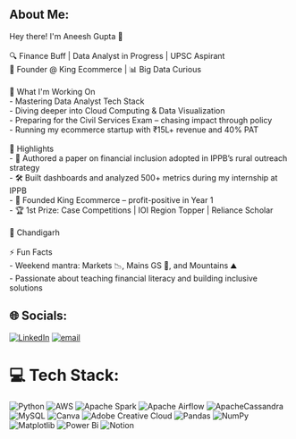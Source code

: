 ## About Me:
Hey there! I'm Aneesh Gupta 👋<br><br>🔍 Finance Buff | Data Analyst in Progress | UPSC Aspirant  <br>💼 Founder @ King Ecommerce | 📊 Big Data Curious  <br><br>🚀 What I'm Working On<br>- Mastering Data Analyst Tech Stack  <br>- Diving deeper into Cloud Computing & Data Visualization <br>- Preparing for the Civil Services Exam – chasing impact through policy  <br>- Running my ecommerce startup with ₹15L+ revenue and 40% PAT  <br><br>🎯 Highlights<br>- 🧾 Authored a paper on financial inclusion adopted in IPPB’s rural outreach strategy  <br>- 🛠️ Built dashboards and analyzed 500+ metrics during my internship at IPPB  <br>- 🧠 Founded King Ecommerce – profit-positive in Year 1  <br>- 🏆 1st Prize: Case Competitions | IOI Region Topper | Reliance Scholar  <br><br> 📍 Chandigarh <br><br>⚡ Fun Facts<br>- Weekend mantra: Markets 📉, Mains GS 📘, and Mountains ⛰️  <br>- Passionate about teaching financial literacy and building inclusive solutions<br>


## 🌐 Socials:
[![LinkedIn](https://img.shields.io/badge/LinkedIn-%230077B5.svg?logo=linkedin&logoColor=white)](https://linkedin.com/in/aneeshg246) [![email](https://img.shields.io/badge/Email-D14836?logo=gmail&logoColor=white)](mailto:aneeshgupta01@outlook.com) 

# 💻 Tech Stack:
![Python](https://img.shields.io/badge/python-3670A0?style=plastic&logo=python&logoColor=ffdd54) ![AWS](https://img.shields.io/badge/AWS-%23FF9900.svg?style=plastic&logo=amazon-aws&logoColor=white) ![Apache Spark](https://img.shields.io/badge/Apache%20Spark-FDEE21?style=plastic&logo=apachespark&logoColor=black) ![Apache Airflow](https://img.shields.io/badge/Apache%20Airflow-017CEE?style=plastic&logo=Apache%20Airflow&logoColor=white) ![ApacheCassandra](https://img.shields.io/badge/cassandra-%231287B1.svg?style=plastic&logo=apache-cassandra&logoColor=white) ![MySQL](https://img.shields.io/badge/mysql-4479A1.svg?style=plastic&logo=mysql&logoColor=white) ![Canva](https://img.shields.io/badge/Canva-%2300C4CC.svg?style=plastic&logo=Canva&logoColor=white) ![Adobe Creative Cloud](https://img.shields.io/badge/Adobe%20Creative%20Cloud-DA1F26.svg?style=plastic&logo=Adobe%20Creative%20Cloud&logoColor=white) ![Pandas](https://img.shields.io/badge/pandas-%23150458.svg?style=plastic&logo=pandas&logoColor=white) ![NumPy](https://img.shields.io/badge/numpy-%23013243.svg?style=plastic&logo=numpy&logoColor=white) ![Matplotlib](https://img.shields.io/badge/Matplotlib-%23ffffff.svg?style=plastic&logo=Matplotlib&logoColor=black) ![Power Bi](https://img.shields.io/badge/power_bi-F2C811?style=plastic&logo=powerbi&logoColor=black) ![Notion](https://img.shields.io/badge/Notion-%23000000.svg?style=plastic&logo=notion&logoColor=white)


<!-- Proudly created with GPRM ( https://gprm.itsvg.in ) -->
